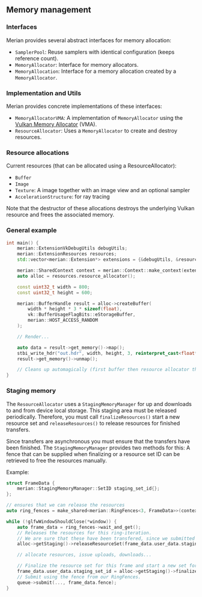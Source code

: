 ## Memory management

### Interfaces

Merian provides several abstract interfaces for memory allocation:

- `SamplerPool`: Reuse samplers with identical configuration (keeps reference count).
- `MemoryAllocator`: Interface for memory allocators. 
- `MemoryAllocation`: Interface for a memory allocation created by a `MemoryAllocator`.

### Implementation and Utils

Merian provides concrete implementations of these interfaces:

- `MemoryAllocatorVMA`: A implementation of `MemoryAllocator` using the [Vulkan Memory Allocator](https://github.com/GPUOpen-LibrariesAndSDKs/VulkanMemoryAllocator) (VMA).
- `ResourceAllocator`: Uses a `MemoryAllocator` to create and destroy resources.

### Resource allocations

Current resources (that can be allocated using a ResourceAllocator):

- `Buffer`
- `Image`
- `Texture`: A image together with an image view and an optional sampler
- `AccelerationStructure`: for ray tracing

Note that the destructor of these allocations destroys the underlying Vulkan resource and frees the associated memory.

### General example

```c++
int main() {
    merian::ExtensionVkDebugUtils debugUtils;
    merian::ExtensionResources resources;
    std::vector<merian::Extension*> extensions = {&debugUtils, &resources};

    merian::SharedContext context = merian::Context::make_context(extensions, "My beautiful app");
    auto alloc = resources.resource_allocator();

    const uint32_t width = 800;
    const uint32_t height = 600;

    merian::BufferHandle result = alloc->createBuffer(
        width * height * 3 * sizeof(float),
        vk::BufferUsageFlagBits::eStorageBuffer,
        merian::HOST_ACCESS_RANDOM
    );

    // Render...

    auto data = result->get_memory()->map();
    stbi_write_hdr("out.hdr", width, height, 3, reinterpret_cast<float*>(data));
    result->get_memory()->unmap();

    // Cleans up automagically (first buffer then resource allocator then memory allocator then ... then context)
}
```

### Staging memory

The `ResourceAllocator` uses a `StagingMemoryManager` for up and downloads to and from device local storage.
This staging area must be released periodically.
Therefore, you must call `finalizeResources()` start a new resource set and `releaseResources()` to release
resources for finished transfers.

Since transfers are asynchronous you must ensure that the transfers have been finished.
The `StagingMemoryManager` provides two methods for this: A fence that can be supplied when finalizing
or a resource set ID can be retrieved to free the resources manually.

Example:

```c++
struct FrameData {
    merian::StagingMemoryManager::SetID staging_set_id{};
};

// ensures that we can release the resources
auto ring_fences = make_shared<merian::RingFences<3, FrameData>>(context);

while (!glfwWindowShouldClose(*window)) {
    auto frame_data = ring_fences->wait_and_get();
    // Releases the resources for this ring-iteration.
    // We are sure that these have been transfered, since we submitted using the fence.
    alloc->getStaging()->releaseResourceSet(frame_data.user_data.staging_set_id);

    // allocate resources, issue uploads, downloads...

    // Finalize the resource set for this frame and start a new set for the next frame
    frame_data.user_data.staging_set_id = alloc->getStaging()->finalizeResourceSet();
    // Submit using the fence from our RingFences.
    queue->submit(..., frame_data.fence);
}
```
